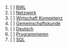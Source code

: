 
1. [ ] [BWL](BWL.md)
2. [ ] [Netzwerk](Netzwerk.md)
3. [ ] [Wirtschaft Kompetenz](Wirtschaft_Kompetenz.md)
4. [ ] [Gemeinschaftskunde](Gemeinschaftskunde.md)
5. [ ] [Deutsch](Deutsch.md)
6. [ ] [Programmieren](Programmieren.md)
7. [ ] [SQL](SQL.md)